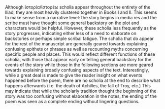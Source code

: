 Although ἱστορία/ἱστορέω scholia appear throughout the entirety of the Iliad, they are most heavily clustered together in Books I and II. This seems to make sense from a narrative level: the story begins in media res and the scribe must have thought some general backstory on the plot and characters would be helpful. However, these scholia less frequently as the story progresses, indicating either less of a need to elaborate on backstories or perhaps simple scribal fatigue. The scholia that do appear for the rest of the manuscript are generally geared towards explaining confusing epithets or phrases as well as recounting myths concerning specific people and places. This would reflect different functions of these scholia, with those that appear early on telling general backstory for the events of the story while those in the following sections are more geared towards explaining broadly confusing aspects of the text. Interestingly, while a great deal is made to give the reader insight on what events happened before the poem, there are no scholia at the end to describe what happens afterwards (i.e. the death of Achilles, the fall of Troy, etc.) This may indicate that while the scholarly tradition thought the beginning of the story was too confusing without elaboration in the notes, the ending of the poem was seen as a complete ending without lingering questions. 
